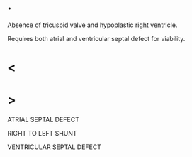 # .

Absence of tricuspid valve and hypoplastic right ventricle.

Requires both atrial and ventricular septal defect for viability.

# <

# >

ATRIAL SEPTAL DEFECT

RIGHT TO LEFT SHUNT

VENTRICULAR SEPTAL DEFECT
